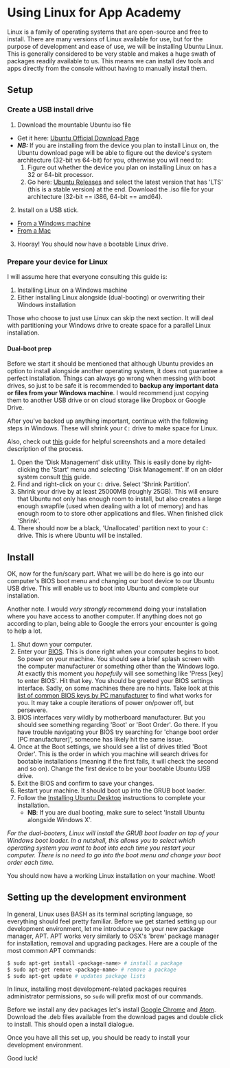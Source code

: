 # Using Linux for App Academy

Linux is a family of operating systems that are open-source and free to install. There are many versions of Linux available for use, but for the purpose of development and ease of use, we will be installing Ubuntu Linux. This is generally considered to be very stable and makes a huge swath of packages readily available to us. This means we can install dev tools and apps directly from the console without having to manually install them.

## Setup

### Create a USB install drive

1. Download the mountable Ubuntu iso file
  * Get it here: [Ubuntu Official Download Page](https://www.ubuntu.com/download/desktop)
  * ***NB:*** If you are installing from the device you plan to install Linux on, the Ubuntu download page will be able to figure out the device's system architecture (32-bit vs 64-bit) for you, otherwise you will need to:
    1. Figure out whether the device you plan on installing Linux on has a 32 or 64-bit processor.
    2. Go here: [Ubuntu Releases](releases.ubuntu.com) and select the latest version that has 'LTS' (this is a stable version) at the end. Download the .iso file for your architecture (32-bit == i386, 64-bit == amd64).
2. Install on a USB stick.
  * [From a Windows machine](https://www.ubuntu.com/download/desktop/create-a-usb-stick-on-windows)
  * [From a Mac](https://www.ubuntu.com/download/desktop/create-a-usb-stick-on-mac-osx)
3. Hooray! You should now have a bootable Linux drive.

### Prepare your device for Linux

I will assume here that everyone consulting this guide is:

1. Installing Linux on a Windows machine
2. Either installing Linux alongside (dual-booting) or overwriting their Windows installation

Those who choose to just use Linux can skip the next section. It will deal with partitioning your Windows drive to create space for a parallel Linux installation.

#### Dual-boot prep

Before we start it should be mentioned that although Ubuntu provides an option to install alongside another operating system, it does not guarantee a perfect installation. Things can always go wrong when messing with boot drives, so just to be safe it is recommended to **backup any important data or files from your Windows machine**. I would recommend just copying them to another USB drive or on cloud storage like Dropbox or Google Drive.

After you've backed up anything important, continue with the following steps in Windows. These will shrink your `C:` drive to make space for Linux.

Also, check out [this](http://www.tecmint.com/install-ubuntu-16-04-alongside-with-windows-10-or-8-in-dual-boot/) guide for helpful screenshots and a more detailed description of the process.

1. Open the 'Disk Management' disk utility. This is easily done by right-clicking the 'Start' menu and selecting 'Disk Management'. If on an older system consult [this](https://support.wdc.com/knowledgebase/answer.aspx?ID=1284#win) guide.
2. Find and right-click on your `C:` drive. Select 'Shrink Partition'.
3. Shrink your drive by at least 25000MB (roughly 25GB). This will ensure that Ubuntu not only has enough room to install, but also creates a large enough swapfile (used when dealing with a lot of memory) and has enough room to to store other applications and files. When finished click 'Shrink'.
4. There should now be a black, 'Unallocated' partition next to your `C:` drive. This is where Ubuntu will be installed.

## Install

OK, now for the fun/scary part. What we will be do here is go into our computer's BIOS boot menu and changing our boot device to our Ubuntu USB drive. This will enable us to boot into Ubuntu and complete our installation.

Another note. I would *very strongly* recommend doing your installation where you have access to another computer. If anything does not go according to plan, being able to Google the errors your encounter is going to help a lot.

1. Shut down your computer.
2. Enter your [BIOS](https://en.wikipedia.org/wiki/BIOS). This is done right when your computer begins to boot. So power on your machine. You should see a brief splash screen with the computer manufacturer or something other than the Windows logo. At exactly this moment you *hopefully* will see something like 'Press [key] to enter BIOS'. Hit that key. You should be greeted your BIOS settings interface. Sadly, on some machines there are no hints. Take look at this [list of common BIOS keys by PC manufacturer](http://www.makeuseof.com/tag/enter-bios-computer/) to find what works for you. It may take a couple iterations of power on/power off, but persevere.
3. BIOS interfaces vary wildly by motherboard manufacturer. But you should see something regarding 'Boot' or 'Boot Order'. Go there. If you have trouble navigating your BIOS try searching for 'change boot order [PC manufacturer]', someone has likely hit the same issue.
4. Once at the Boot settings, we should see a list of drives titled 'Boot Order'. This is the order in which you machine will search drives for bootable installations (meaning if the first fails, it will check the second and so on). Change the first device to be your bootable Ubuntu USB drive.
5. Exit the BIOS and confirm to save your changes.
6. Restart your machine. It should boot up into the GRUB boot loader.
7. Follow the [Installing Ubuntu Desktop](https://www.ubuntu.com/download/desktop/install-ubuntu-desktop) instructions to complete your installation.
    * **NB**: If you are dual booting, make sure to select 'Install Ubuntu alongside Windows X'.

*For the dual-booters, Linux will install the GRUB boot loader on top of your Windows boot loader. In a nutshell, this allows you to select which operating system you want to boot into each time you restart your computer. There is no need to go into the boot menu and change your boot order each time.*

You should now have a working Linux installation on your machine. Woot!

## Setting up the development environment

In general, Linux uses BASH as its terminal scripting language, so everything should feel pretty familiar. Before we get started setting up our development environment, let me introduce you to your new package manager, APT. APT works very similarly to OSX's 'brew' package manager for installation, removal and upgrading packages. Here are a couple of the most common APT commands:

```bash
$ sudo apt-get install <package-name> # install a package
$ sudo apt-get remove <package-name> # remove a package
$ sudo apt-get update # updates package lists
```

In linux, installing most development-related packages requires administrator permissions, so `sudo` will prefix most of our commands.

Before we install any dev packages let's install [Google Chrome](https://www.google.com/chrome/) and [Atom](https://atom.io/). Download the .deb files available from the download pages and double click to install. This should open a install dialogue.

Once you have all this set up, you should be ready to install your development environment.

Good luck!
